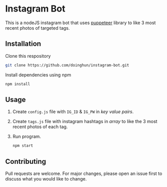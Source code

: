 # Instagram Bot

This is a nodeJS instagram bot that uses [puppeteer](https://github.com/puppeteer/puppeteer) library to like 3 most recent photos of targeted tags.

## Installation

Clone this respository

```bash
git clone https://github.com/doinghun/instagram-bot.git
```

Install dependencies using npm

```bash
npm install
```

## Usage

1. Create `config.js` file with `IG_ID` & `IG_PW` in _key value pairs_.

2. Create `tags.js` file with instagram hashtags in _array_ to like the 3 most recent photos of each tag.

3. Run program.
   ```bash
   npm start
   ```

## Contributing

Pull requests are welcome. For major changes, please open an issue first to discuss what you would like to change.
